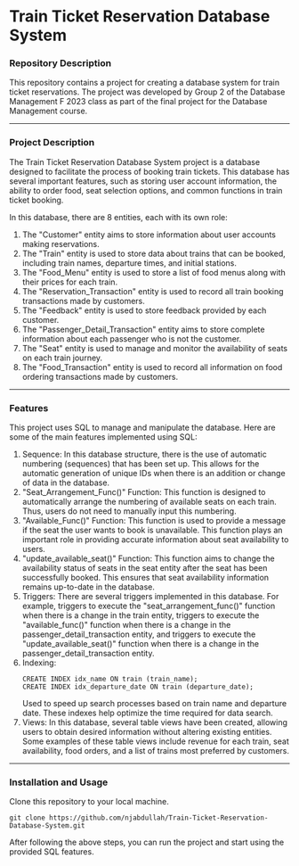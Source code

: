 # Train Ticket Reservation Database System
### Repository Description

This repository contains a project for creating a database system for train ticket reservations. The project was developed by Group 2 of the Database Management F 2023 class as part of the final project for the Database Management course.

---

### Project Description

The Train Ticket Reservation Database System project is a database designed to facilitate the process of booking train tickets. This database has several important features, such as storing user account information, the ability to order food, seat selection options, and common functions in train ticket booking.

In this database, there are 8 entities, each with its own role:
1. The "Customer" entity aims to store information about user accounts making reservations.
2. The "Train" entity is used to store data about trains that can be booked, including train names, departure times, and initial stations.
3. The "Food_Menu" entity is used to store a list of food menus along with their prices for each train.
4. The "Reservation_Transaction" entity is used to record all train booking transactions made by customers.
5. The "Feedback" entity is used to store feedback provided by each customer.
6. The "Passenger_Detail_Transaction" entity aims to store complete information about each passenger who is not the customer.
7. The "Seat" entity is used to manage and monitor the availability of seats on each train journey.
8. The "Food_Transaction" entity is used to record all information on food ordering transactions made by customers.

---
### Features

This project uses SQL to manage and manipulate the database. Here are some of the main features implemented using SQL:

1. Sequence: In this database structure, there is the use of automatic numbering (sequences) that has been set up. This allows for the automatic generation of unique IDs when there is an addition or change of data in the database.
2. "Seat_Arrangement_Func()" Function: This function is designed to automatically arrange the numbering of available seats on each train. Thus, users do not need to manually input this numbering.
3. "Available_Func()" Function: This function is used to provide a message if the seat the user wants to book is unavailable. This function plays an important role in providing accurate information about seat availability to users.
4. "update_available_seat()" Function: This function aims to change the availability status of seats in the seat entity after the seat has been successfully booked. This ensures that seat availability information remains up-to-date in the database.
5. Triggers: There are several triggers implemented in this database. For example, triggers to execute the "seat_arrangement_func()" function when there is a change in the train entity, triggers to execute the "available_func()" function when there is a change in the passenger_detail_transaction entity, and triggers to execute the "update_available_seat()" function when there is a change in the passenger_detail_transaction entity.
6. Indexing:
   ```
   CREATE INDEX idx_name ON train (train_name);
   CREATE INDEX idx_departure_date ON train (departure_date);
   ```
   Used to speed up search processes based on train name and departure date. These indexes help optimize the time required for data search.
7. Views: In this database, several table views have been created, allowing users to obtain desired information without altering existing entities. Some examples of these table views include revenue for each train, seat availability, food orders, and a list of trains most preferred by customers.

---
### Installation and Usage

Clone this repository to your local machine.
   ```
   git clone https://github.com/njabdullah/Train-Ticket-Reservation-Database-System.git
   ```

After following the above steps, you can run the project and start using the provided SQL features.
